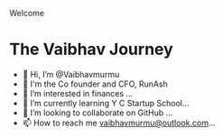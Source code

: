 Welcome
 # The Vaibhav Journey 
- 👋 Hi, I’m @Vaibhavmurmu
- 💼 I'm the Co founder and CFO, RunAsh
- 👀 I’m interested in finances ...
- 🌱 I’m currently learning Y C Startup School...
- 💞️ I’m looking to collaborate on GitHub ...
- 📫 How to reach me vaibhavmurmu@outlook.com...

<!---
Vaibhavmurmu/Vaibhavmurmu is a ✨ special ✨ repository because its `README.md` (this file) appears on your GitHub profile.
You can click the Preview link to take a look at your changes.
--->
